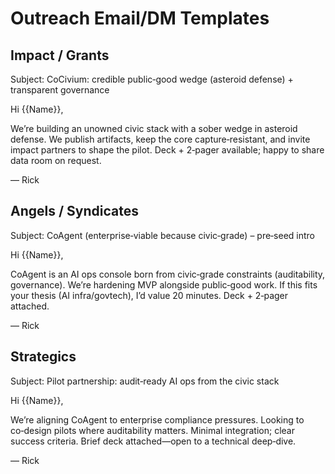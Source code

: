 # Outreach Email/DM Templates

## Impact / Grants
Subject: CoCivium: credible public‑good wedge (asteroid defense) + transparent governance

Hi {{Name}},

We’re building an unowned civic stack with a sober wedge in asteroid defense. We publish artifacts, keep the core capture‑resistant, and invite impact partners to shape the pilot. Deck + 2‑pager available; happy to share data room on request.

— Rick

## Angels / Syndicates
Subject: CoAgent (enterprise‑viable because civic‑grade) – pre‑seed intro

Hi {{Name}},

CoAgent is an AI ops console born from civic‑grade constraints (auditability, governance). We’re hardening MVP alongside public‑good work. If this fits your thesis (AI infra/govtech), I’d value 20 minutes. Deck + 2‑pager attached.

— Rick

## Strategics
Subject: Pilot partnership: audit‑ready AI ops from the civic stack

Hi {{Name}},

We’re aligning CoAgent to enterprise compliance pressures. Looking to co‑design pilots where auditability matters. Minimal integration; clear success criteria. Brief deck attached—open to a technical deep‑dive.

— Rick

